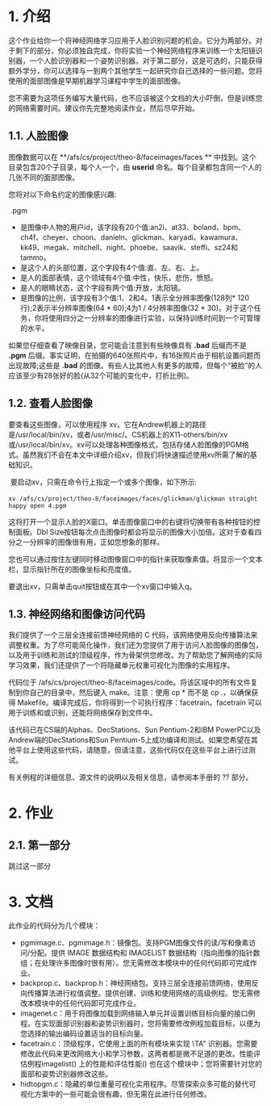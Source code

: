# 1. 介绍

这个作业给你一个将神经网络学习应用于人脸识别问题的机会。它分为两部分。对于剩下的部分，你必须独自完成，你将实验一个神经网络程序来训练一个太阳镜识别器，一个人脸识别器和一个姿势识别器。对于第二部分，这是可选的，只能获得额外学分，你可以选择与一到两个其他学生一起研究你自己选择的一些问题。您将使用的面部图像是早期机器学习课程中学生的面部图像。

您不需要为这项任务编写大量代码，也不应该被这个文档的大小吓倒，但是训练您的网络需要时间。建议你先完整地阅读作业，然后尽早开始。

## 1.1. 人脸图像

图像数据可以在 **/afs/cs/project/theo-8/faceimages/faces ** 中找到。这个目录包含20个子目录，每个人一个，由 **userid** 命名。每个目录都包含同一个人的几张不同的面部图像。

您将对以下命名约定的图像感兴趣:

​	<userid> <pose> <expression> <eyes> <scale>.pgm

- <userid> 是图像中人物的用户id，该字段有20个值:an2i、at33、boland、bpm、ch4f、cheyer、choon、danieln、glickman、karyadi、kawamura、kk49、megak、mitchell、night、phoebe、saavik、steffi、sz24和tammo。
- <pose> 是这个人的头部位置，这个字段有4个值:直、左、右、上。
- <expression> 是人的面部表情，这个领域有4个值:中性，快乐，悲伤，愤怒。
- <eyes> 是人的眼睛状态，这个字段有两个值:开放，太阳镜。
- <scale> 是图像的比例，该字段有3个值:1、2和4。1表示全分辨率图像(128列* 120行);2表示半分辨率图像(64 * 60);4为1 / 4分辨率图像(32 * 30)。对于这个任务，你将使用四分之一分辨率的图像进行实验，以保持训练时间到一个可管理的水平。

如果您仔细查看了映像目录，您可能会注意到有些映像具有 **.bad** 后缀而不是 **.pgm** 后缀。事实证明，在拍摄的640张照片中，有16张照片由于相机设置问题而出现故障;这些是 **.bad** 的图像。有些人比其他人有更多的故障，但每个“被脸”的人应该至少有28张好的脸(从32个可能的变化中，打折比例)。

## 1.2. 查看人脸图像

要查看这些图像，可以使用程序 xv。它在Andrew机器上的路径是/usr/local/bin/xv，或者/usr/misc/。CS机器上的X11-others/bin/xv或/usr/local/bin/xv。xv可以处理各种图像格式，包括存储人脸图像的PGM格式。虽然我们不会在本文中详细介绍xv，但我们将快速描述使用xv所需了解的基础知识。

​	要启动xv，只需在命令行上指定一个或多个图像，如下所示:

​	```xv /afs/cs/project/theo-8/faceimages/faces/glickman/glickman straight happy open 4.pgm```

这将打开一个显示人脸的X窗口。单击图像窗口中的右键将切换带有各种按钮的控制面板。Dbl Size按钮每次点击图像时都会将显示的图像大小加倍。这对于查看四分之一分辨率的图像很有用，正如您想象的那样。

您也可以通过按住左键同时移动图像窗口中的指针来获取像素值。将显示一个文本栏，显示指针所在的图像坐标和亮度值。

要退出xv，只需单击quit按钮或在其中一个xv窗口中输入q。

## 1.3. 神经网络和图像访问代码

我们提供了一个三层全连接前馈神经网络的 C 代码，该网络使用反向传播算法来调整权重。为了尽可能简化操作，我们还为您提供了用于访问人脸图像的图像包，以及用于训练和测试的顶级程序，作为骨架供您修改。为了帮助您了解网络的实际学习效果，我们还提供了一个将隐藏单元权重可视化为图像的实用程序。

代码位于 /afs/cs/project/theo-8/faceimages/code。将该区域中的所有文件复制到你自己的目录中，然后键入 make。注意：使用 cp * 而不是 cp *.*，以确保获得 Makefile。编译完成后，你将得到一个可执行程序：facetrain。facetrain 可以用于训练和或识别，还能将网络保存到文件中。

该代码已在CS端的Alphas、DecStations、Sun Pentium-2和IBM PowerPC以及Andrew端的DecStations和Sun Pentium-5上成功编译和测试。如果您希望在其他平台上使用这些代码，请随意，但请注意，这些代码仅在这些平台上进行过测试。 

有关例程的详细信息、源文件的说明以及相关信息，请参阅本手册的 ?? 部分。

# 2. 作业

## 2.1. 第一部分



跳过这一部分

# 3. 文档

此作业的代码分为几个模块：

- pgmimage.c、pgmimage.h：镜像包。支持PGM图像文件的读/写和像素访问/分配。提供 IMAGE 数据结构和 IMAGELIST 数据结构（指向图像的指针数组；在处理许多图像时很有用）。您无需修改本模块中的任何代码即可完成作业。
- backprop.c、backprop.h：神经网络包。支持三层全连接前馈网络，使用反向传播算法进行权值调整。提供创建、训练和使用网络的高级例程。您无需修改本模块中的任何代码即可完成作业。
- imagenet.c：用于将图像加载到网络输入单元并设置训练目标向量的接口例程。在实现面部识别器和姿势识别器时，您将需要修改例程加载目标，以便为您选择的输出编码设置适当的目标向量。
- facetrain.c：顶级程序，它使用上面的所有模块来实现 \TA" 识别器。您需要修改此代码来更改网络大小和学习参数，这两者都是微不足道的更改。性能评估例程imagelist() 上的性能和评估性能() 也在这个模块中；您将需要针对您的面部和姿势识别器修改这些。
- hidtopgm.c：隐藏的单位重量可视化实用程序。尽管探索众多可能的替代可视化方案中的一些可能会很有趣，但无需在此进行任何修改。


